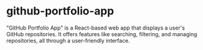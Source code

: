 # github-portfolio-app
"GitHub Portfolio App" is a React-based web app that displays a user's GitHub repositories. It offers features like searching, filtering, and managing repositories, all through a user-friendly interface.
